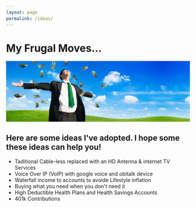 ```yaml
---
layout: page
permalink: /ideas/
---
```


# My Frugal Moves...

![Show me the Money](/images/list_banner.jpg "Show me the Money Screenshot")

## Here are some ideas I've adopted.  I hope some these ideas can help you!

* Taditional Cable-less replaced with an HD Antenna & internet TV Services
* Voice Over IP (VoIP) with google voice and obitalk device
* Waterfall income to accounts to avoide Lifestyle inflation
* Buying what you need when you don't need it
* High Deductible Health Plans and Health Savings Accounts
* 401k Contributions


